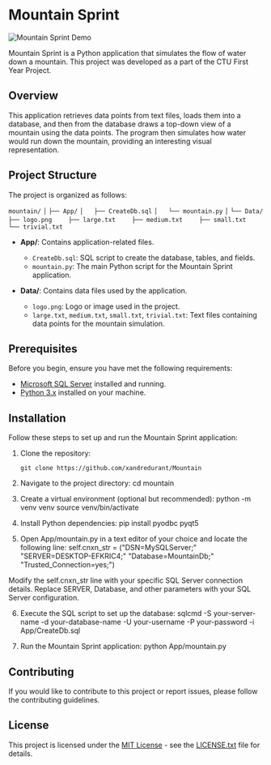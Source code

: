 # Mountain Sprint

![Mountain Sprint Demo](demo.gif)

Mountain Sprint is a Python application that simulates the flow of water down a mountain. This project was developed as a part of the CTU First Year Project.

## Overview

This application retrieves data points from text files, loads them into a database, and then from the database draws a top-down view of a mountain using the data points. The program then simulates how water would run down the mountain, providing an interesting visual representation.

## Project Structure

The project is organized as follows:

`mountain/`
`│`
`├── App/`
`│   ├── CreateDb.sql`
`│   └── mountain.py`
`│`
`└── Data/`
`    ├── logo.png`
`    ├── large.txt`
`    ├── medium.txt`
`    ├── small.txt`
`    └── trivial.txt`

- **App/**: Contains application-related files.
  - `CreateDb.sql`: SQL script to create the database, tables, and fields.
  - `mountain.py`: The main Python script for the Mountain Sprint application.

- **Data/**: Contains data files used by the application.
  - `logo.png`: Logo or image used in the project.
  - `large.txt`, `medium.txt`, `small.txt`, `trivial.txt`: Text files containing data points for the mountain simulation.

## Prerequisites

Before you begin, ensure you have met the following requirements:

- [Microsoft SQL Server](https://www.microsoft.com/en-us/sql-server/sql-server-downloads) installed and running.
- [Python 3.x](https://www.python.org/downloads/) installed on your machine.

## Installation

Follow these steps to set up and run the Mountain Sprint application:

1. Clone the repository:

   ```shell
   git clone https://github.com/xandredurant/Mountain
   
2. Navigate to the project directory:
    cd mountain

3. Create a virtual environment (optional but recommended):
    python -m venv venv
    source venv/bin/activate

4. Install Python dependencies:
    pip install pyodbc pyqt5

5. Open App/mountain.py in a text editor of your choice and locate the following line:
    self.cnxn_str = ("DSN=MySQLServer;"
                 "SERVER=DESKTOP-EFKRIC4;"
                 "Database=MountainDb;"
                 "Trusted_Connection=yes;")
                 
  Modify the self.cnxn_str line with your specific SQL Server connection details. Replace SERVER, Database, and other   parameters with your SQL Server configuration.  

6. Execute the SQL script to set up the database:
    sqlcmd -S your-server-name -d your-database-name -U your-username -P your-password -i App/CreateDb.sql

7. Run the Mountain Sprint application:
    python App/mountain.py

## Contributing
If you would like to contribute to this project or report issues, please follow the contributing guidelines.

## License
This project is licensed under the [MIT License](LICENSE.txt) - see the [LICENSE.txt](LICENSE.txt) file for details.
